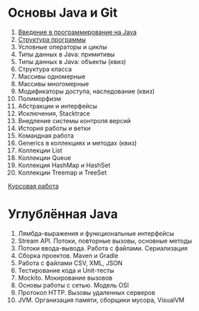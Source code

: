 # Основы Java и Git

1. [Введение в программирование на Java](./INTRO.md)
1. [Структура программы](./STRUCTURE.md)
1. Условные операторы и циклы
1. Типы данных в Java: примитивы
1. Типы данных в Java: объекты (квиз)
1. Структура класса
1. Массивы одномерные
1. Массивы многомерные
1. Модификаторы доступа, наследование (квиз)
1. Полиморфизм
1. Абстракции и интерфейсы
1. Исключения, Stacktrace
1. Внедление системы контроля версий
1. История работы и ветки
1. Командная работа
1. Generics в коллекциях и методах (квиз)
1. Коллекции List
1. Коллекции Queue
1. Коллекция HashMap и HashSet
1. Коллекции Treemap и TreeSet

[Курсовая работа](https://github.com/netology-code/java-diplom)

# Углублённая Java
1. Лямбда-выражения и функциональные интерфейсы
1. Stream API. Потоки, повторные вызовы, основные методы
1. Потоки ввода-вывода. Работа с файлами. Сериализация
1. Сборка проектов. Maven и Gradle
1. Работа с файлами CSV, XML, JSON
1. Тестирование кода и Unit-тесты
1. Mockito. Мокирование вызовов
1. Основы работы с сетью. Модель OSI
1. Протокол HTTP. Вызовы удаленных серверов
1. JVM. Организация памяти, сборщики мусора, VisualVM
